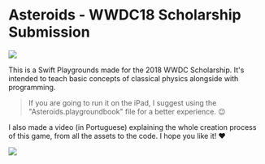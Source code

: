 # Asteroids - WWDC18 Scholarship Submission

![](https://github.com/pedrofrancescon/Images/blob/master/Asteroids_cover.png)

This is a Swift Playgrounds made for the 2018 WWDC Scholarship. It's intended to teach basic concepts of classical physics alongside with programming. 

> If you are going to run it on the iPad, I suggest using the "Asteroids.playgroundbook" file for a better experience. 😉

I also made a video (in Portuguese) explaining the whole creation process of this game, from all the assets to the code. I hope you like it! ❤️

[![](https://img.youtube.com/vi/2cob782xpps/maxresdefault.jpg)](https://www.youtube.com/watch?v=2cob782xpps)